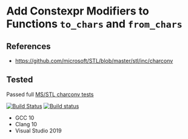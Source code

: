 # Add Constexpr Modifiers to Functions `to_chars` and `from_chars`

## References

* <https://github.com/microsoft/STL/blob/master/stl/inc/charconv>

## Tested

Passed full [MS/STL charconv tests](https://github.com/microsoft/STL/tree/master/tests/std/tests/P0067R5_charconv)

[![Build Status](https://travis-ci.org/Neargye/charconv-constexpr-proposal.svg?branch=master)](https://travis-ci.org/Neargye/charconv-constexpr-proposal)
[![Build status](https://ci.appveyor.com/api/projects/status/vmpejqk5uyts2ify/branch/master?svg=true)](https://ci.appveyor.com/project/Neargye/charconv-constexpr-proposal/branch/master)

* GCC 10
* Clang 10
* Visual Studio 2019
